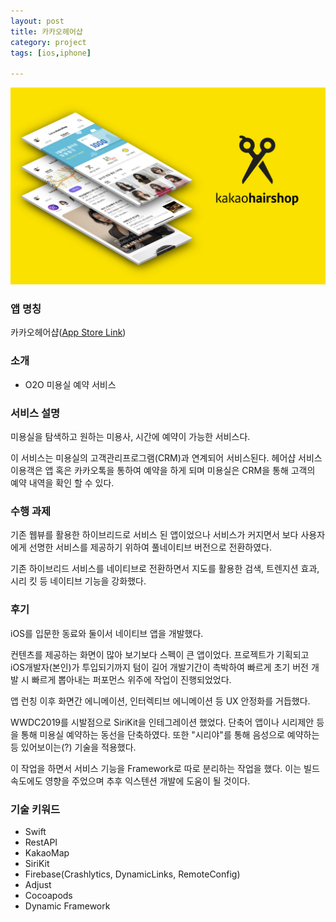 ```yaml
---
layout: post
title: 카카오헤어샵
category: project
tags: [ios,iphone]

---
```

![카카오헤어샵](/images/project/hairshop_01.png)

### 앱 명칭

카카오헤어샵([App Store Link](https://apps.apple.com/app/id1173776109))


### 소개

* O2O 미용실 예약 서비스

### 서비스 설명
미용실을 탐색하고 원하는 미용사, 시간에 예약이 가능한 서비스다.

이 서비스는 미용실의 고객관리프로그램(CRM)과 연계되어 서비스된다. 헤어샵 서비스 이용객은 앱 혹은 카카오톡을 통하여 예약을 하게 되며 미용실은 CRM을 통해 고객의 예약 내역을 확인 할 수 있다.

### 수행 과제
기존 웹뷰를 활용한 하이브리드로 서비스 된 앱이었으나 서비스가 커지면서 보다 사용자에게 선명한 서비스를 제공하기 위하여 풀네이티브 버전으로 전환하였다.

기존 하이브리드 서비스를 네이티브로 전환하면서 지도를 활용한 검색, 트렌지션 효과, 시리 킷 등 네이티브 기능을 강화했다.

### 후기
iOS를 입문한 동료와 둘이서 네이티브 앱을 개발했다.

컨텐츠를 제공하는 화면이 많아 보기보다 스펙이 큰 앱이었다. 프로젝트가 기획되고 iOS개발자(본인)가 투입되기까지 텀이 길어 개발기간이 촉박하여 빠르게 초기 버전 개발 시 빠르게 뽑아내는 퍼포먼스 위주에 작업이 진행되었었다.

앱 런칭 이후 화면간 에니메이션, 인터렉티브 에니메이션 등 UX 안정화를 거듭했다.

WWDC2019를 시발점으로 SiriKit을 인테그레이션 했었다. 단축어 앱이나 시리제안 등을 통해 미용실 예약하는 동선을 단축하였다. 또한 "시리야"를 통해 음성으로 예약하는 등 있어보이는(?) 기술을 적용했다. 

이 작업을 하면서 서비스 기능을 Framework로 따로 분리하는 작업을 했다. 이는 빌드 속도에도 영향을 주었으며 추후 익스텐션 개발에 도움이 될 것이다.


### 기술 키워드

* Swift
* RestAPI
* KakaoMap
* SiriKit
* Firebase(Crashlytics, DynamicLinks, RemoteConfig)
* Adjust
* Cocoapods
* Dynamic Framework